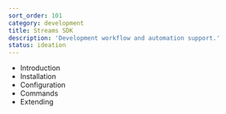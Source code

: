 ```yaml
---
sort_order: 101
category: development
title: Streams SDK
description: 'Development workflow and automation support.'
status: ideation
---
```

- Introduction
- Installation
- Configuration
- Commands
- Extending
